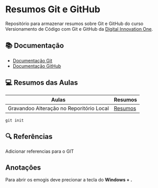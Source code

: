# Resumos Git e GitHub

Repositório para armazenar resumos sobre Git e GitHub do curso Versionamento de Código com Git e GitHub da [Digital Innovation One](https://www.dio.me/).

## 📚 Documentação
- [Documentação Git](https://git-scm.com/docs/git/pt_BR)
- [Documentação GitHub](https://docs.github.com/pt)

## 💻 Resumos das Aulas

| Aulas | Resumos |
|-------| --------|
|Gravandoo Alteração no Reporitório Local | [Resumos]() |


```
git init
```

## 🔍 Referências
Adicionar referencias para o GIT

## Anotaçôes 

Para abrir os emogis deve precionar a tecla do **Windows + .**